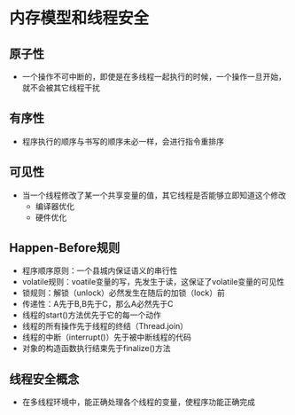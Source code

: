 # 内存模型和线程安全

## 原子性

- 一个操作不可中断的，即使是在多线程一起执行的时候，一个操作一旦开始，就不会被其它线程干扰



## 有序性

- 程序执行的顺序与书写的顺序未必一样，会进行指令重排序



## 可见性

- 当一个线程修改了某一个共享变量的值，其它线程是否能够立即知道这个修改
  - 编译器优化
  - 硬件优化

## Happen-Before规则

- 程序顺序原则：一个县城内保证语义的串行性
-  volatile规则：voatile变量的写，先发生于读，这保证了volatile变量的可见性
- 锁规则：解锁（unlock）必然发生在随后的加锁（lock）前
- 传递性：A先于B,B先于C，那么A必然先于C
- 线程的start()方法优先于它的每一个动作
- 线程的所有操作先于线程的终结（Thread.join）
- 线程的中断（interrupt()）先于被中断线程的代码
- 对象的构造函数执行结束先于finalize()方法



## 线程安全概念

- 在多线程环境中，能正确处理各个线程的变量，使程序功能正确完成